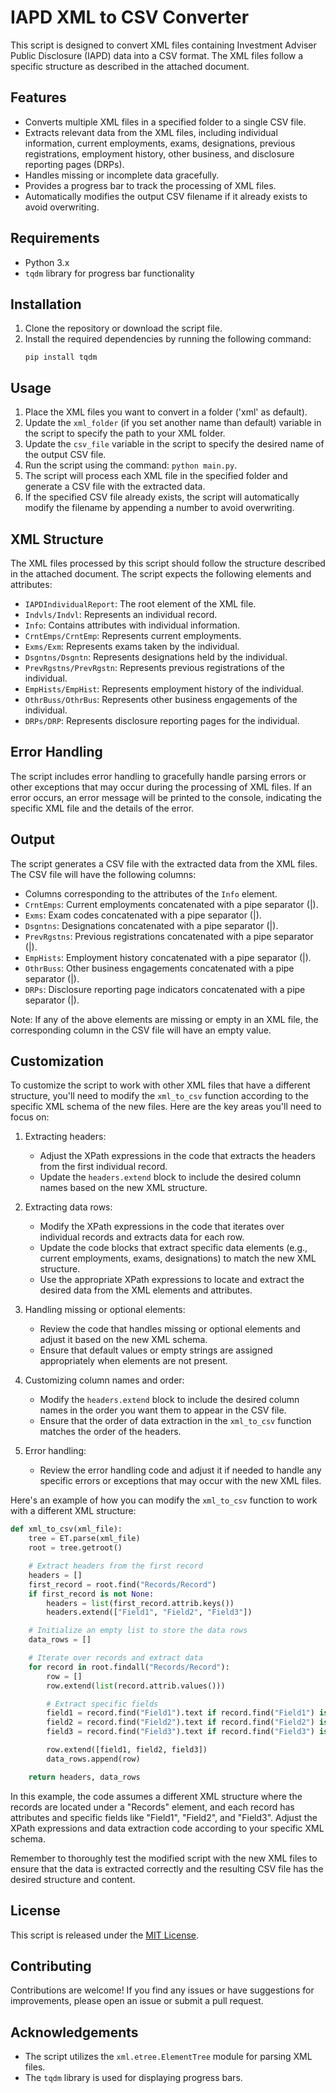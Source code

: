 # IAPD XML to CSV Converter

This script is designed to convert XML files containing Investment Adviser Public Disclosure (IAPD) data into a CSV format. The XML files follow a specific structure as described in the attached document.

## Features

- Converts multiple XML files in a specified folder to a single CSV file.
- Extracts relevant data from the XML files, including individual information, current employments, exams, designations, previous registrations, employment history, other business, and disclosure reporting pages (DRPs).
- Handles missing or incomplete data gracefully.
- Provides a progress bar to track the processing of XML files.
- Automatically modifies the output CSV filename if it already exists to avoid overwriting.

## Requirements

- Python 3.x
- `tqdm` library for progress bar functionality

## Installation

1. Clone the repository or download the script file.
2. Install the required dependencies by running the following command:
   ```
   pip install tqdm
   ```
## Usage

1. Place the XML files you want to convert in a folder ('xml' as default).
2. Update the `xml_folder` (if you set another name than default) variable in the script to specify the path to your XML folder.
3. Update the `csv_file` variable in the script to specify the desired name of the output CSV file.
4. Run the script using the command: `python main.py`.
5. The script will process each XML file in the specified folder and generate a CSV file with the extracted data.
6. If the specified CSV file already exists, the script will automatically modify the filename by appending a number to avoid overwriting.

## XML Structure

The XML files processed by this script should follow the structure described in the attached document. The script expects the following elements and attributes:

- `IAPDIndividualReport`: The root element of the XML file.
- `Indvls/Indvl`: Represents an individual record.
- `Info`: Contains attributes with individual information.
- `CrntEmps/CrntEmp`: Represents current employments.
- `Exms/Exm`: Represents exams taken by the individual.
- `Dsgntns/Dsgntn`: Represents designations held by the individual.
- `PrevRgstns/PrevRgstn`: Represents previous registrations of the individual.
- `EmpHists/EmpHist`: Represents employment history of the individual.
- `OthrBuss/OthrBus`: Represents other business engagements of the individual.
- `DRPs/DRP`: Represents disclosure reporting pages for the individual.

## Error Handling

The script includes error handling to gracefully handle parsing errors or other exceptions that may occur during the processing of XML files. If an error occurs, an error message will be printed to the console, indicating the specific XML file and the details of the error.

## Output

The script generates a CSV file with the extracted data from the XML files. The CSV file will have the following columns:

- Columns corresponding to the attributes of the `Info` element.
- `CrntEmps`: Current employments concatenated with a pipe separator (|).
- `Exms`: Exam codes concatenated with a pipe separator (|).
- `Dsgntns`: Designations concatenated with a pipe separator (|).
- `PrevRgstns`: Previous registrations concatenated with a pipe separator (|).
- `EmpHists`: Employment history concatenated with a pipe separator (|).
- `OthrBuss`: Other business engagements concatenated with a pipe separator (|).
- `DRPs`: Disclosure reporting page indicators concatenated with a pipe separator (|).

Note: If any of the above elements are missing or empty in an XML file, the corresponding column in the CSV file will have an empty value.

## Customization

To customize the script to work with other XML files that have a different structure, you'll need to modify the `xml_to_csv` function according to the specific XML schema of the new files. Here are the key areas you'll need to focus on:

1. Extracting headers:
   - Adjust the XPath expressions in the code that extracts the headers from the first individual record.
   - Update the `headers.extend` block to include the desired column names based on the new XML structure.

2. Extracting data rows:
   - Modify the XPath expressions in the code that iterates over individual records and extracts data for each row.
   - Update the code blocks that extract specific data elements (e.g., current employments, exams, designations) to match the new XML structure.
   - Use the appropriate XPath expressions to locate and extract the desired data from the XML elements and attributes.

3. Handling missing or optional elements:
   - Review the code that handles missing or optional elements and adjust it based on the new XML schema.
   - Ensure that default values or empty strings are assigned appropriately when elements are not present.

4. Customizing column names and order:
   - Modify the `headers.extend` block to include the desired column names in the order you want them to appear in the CSV file.
   - Ensure that the order of data extraction in the `xml_to_csv` function matches the order of the headers.

5. Error handling:
   - Review the error handling code and adjust it if needed to handle any specific errors or exceptions that may occur with the new XML files.

Here's an example of how you can modify the `xml_to_csv` function to work with a different XML structure:

```python
def xml_to_csv(xml_file):
    tree = ET.parse(xml_file)
    root = tree.getroot()

    # Extract headers from the first record
    headers = []
    first_record = root.find("Records/Record")
    if first_record is not None:
        headers = list(first_record.attrib.keys())
        headers.extend(["Field1", "Field2", "Field3"])

    # Initialize an empty list to store the data rows
    data_rows = []

    # Iterate over records and extract data
    for record in root.findall("Records/Record"):
        row = []
        row.extend(list(record.attrib.values()))

        # Extract specific fields
        field1 = record.find("Field1").text if record.find("Field1") is not None else ""
        field2 = record.find("Field2").text if record.find("Field2") is not None else ""
        field3 = record.find("Field3").text if record.find("Field3") is not None else ""

        row.extend([field1, field2, field3])
        data_rows.append(row)

    return headers, data_rows
```

In this example, the code assumes a different XML structure where the records are located under a "Records" element, and each record has attributes and specific fields like "Field1", "Field2", and "Field3". Adjust the XPath expressions and data extraction code according to your specific XML schema.

Remember to thoroughly test the modified script with the new XML files to ensure that the data is extracted correctly and the resulting CSV file has the desired structure and content.

## License

This script is released under the [MIT License](https://opensource.org/licenses/MIT).

## Contributing

Contributions are welcome! If you find any issues or have suggestions for improvements, please open an issue or submit a pull request.

## Acknowledgements

- The script utilizes the `xml.etree.ElementTree` module for parsing XML files.
- The `tqdm` library is used for displaying progress bars.

